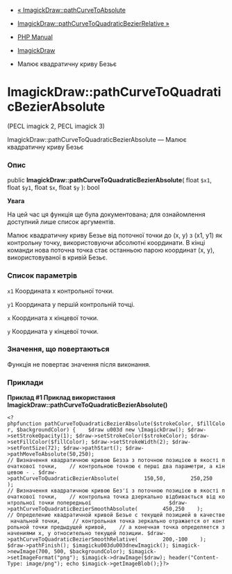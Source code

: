 - [«
ImagickDraw::pathCurveToAbsolute](imagickdraw.pathcurvetoabsolute.md)
- [ImagickDraw::pathCurveToQuadraticBezierRelative
»](imagickdraw.pathcurvetoquadraticbezierrelative.md)

- [PHP Manual](index.md)
- [ImagickDraw](class.imagickdraw.md)
- Малює квадратичну криву Безьє

# ImagickDraw::pathCurveToQuadraticBezierAbsolute

(PECL imagick 2, PECL imagick 3)

ImagickDraw::pathCurveToQuadraticBezierAbsolute — Малює квадратичну
криву Безьє

### Опис

public **ImagickDraw::pathCurveToQuadraticBezierAbsolute**(
float `$x1`,
float `$y1`,
float `$x`,
float `$y`
): bool

**Увага**

На цей час ця функція ще була документована; для
ознайомлення доступний лише список аргументів.

Малює квадратичну криву Безье від поточної точки до (x, y) з (x1, y1)
як контрольну точку, використовуючи абсолютні координати. В кінці
команди нова поточна точка стає останньою парою координат (x, y),
використовуваної в кривій Безьє.

### Список параметрів

`x1`
Координата x контрольної точки.

`y1`
Координата у першій контрольній точці.

`x`
Координата x кінцевої точки.

`y`
Координата y кінцевої точки.

### Значення, що повертаються

Функція не повертає значення після виконання.

### Приклади

**Приклад #1 Приклад використання
**ImagickDraw::pathCurveToQuadraticBezierAbsolute()****

` <?phpfunction pathCurveToQuadraticBezierAbsolute($strokeColor, $fillColor, $backgroundColor) {    $draw u003d new \ImagickDraw(); $draw->setStrokeOpacity(1); $draw->setStrokeColor($strokeColor); $draw->setFillColor($fillColor); $draw->setStrokeWidth(2); $draw->setFontSize(72); $draw->pathStart(); $draw->pathMoveToAbsolute(50,250); // Визначення квадратичною кривою Безза з поточною позицією в якості початкової точки,    // контрольною точкою є перші два параметри, а кінцевою - . $draw->pathCurveToQuadraticBezierAbsolute(        150,50,        250,250    ); // Визначення квадратичною кривою Без'ї з поточною позицією в якості початкової точки,    // контрольна точка дзеркально відбивається від контрольної точки попередньої                         $draw->pathCurveToQuadraticBezierSmoothAbsolute(        450,250    ); // Определение квадратичной кривой Безье с текущей позицией в качестве начальной точки,    // контрольная точка зеркально отражается от контрольной точки предыдущей кривой,    // а конечная точка определяется значениями x, y относительно текущей позиции. $draw->pathCurveToQuadraticBezierSmoothRelative(        200,-100    ); $draw->pathFinish(); $imagicku003du003dnewImagick(); $imagick->newImage(700, 500, $backgroundColor); $imagick->setImageFormat("png"); $imagick->drawImage($draw); header("Content-Type: image/png"); echo $imagick->getImageBlob();}?> `
